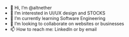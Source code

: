 - 👋 Hi, I’m @altnether
- 👀 I’m interested in UI/UX design and STOCKS
- 🌱 I’m currently learning Software Engineering
- 💞️ I’m looking to collaborate on websites or businesses
- 📫 How to reach me: LinkedIn or by email

<!---
altnether/altnether is a ✨ special ✨ repository because its `README.md` (this file) appears on your GitHub profile.
You can click the Preview link to take a look at your changes.
--->
